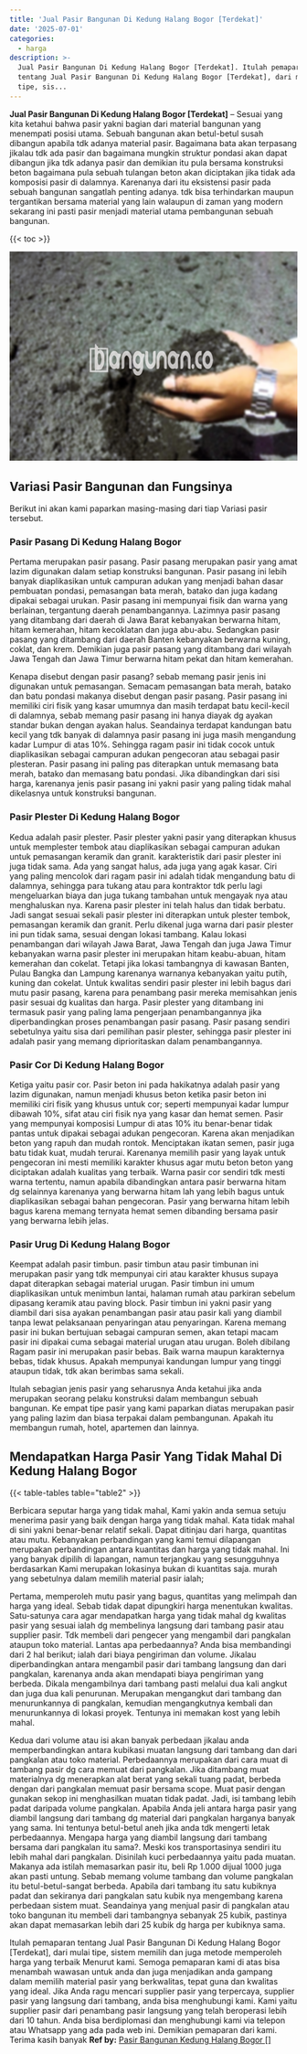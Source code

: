 ```yaml
---
title: 'Jual Pasir Bangunan Di Kedung Halang Bogor [Terdekat]'
date: '2025-07-01'
categories:
  - harga
description: >-
  Jual Pasir Bangunan Di Kedung Halang Bogor [Terdekat]. Itulah pemaparan
  tentang Jual Pasir Bangunan Di Kedung Halang Bogor [Terdekat], dari mulai
  tipe, sis...
---
```


**Jual Pasir Bangunan Di Kedung Halang Bogor \[Terdekat\]** – Sesuai yang kita ketahui bahwa pasir yakni bagian dari material bangunan yang menempati posisi utama. Sebuah bangunan akan betul-betul susah dibangun apabila tdk adanya material pasir. Bagaimana bata akan terpasang jikalau tdk ada pasir dan bagaimana mungkin struktur pondasi akan dapat dibangun jika tdk adanya pasir dan demikian itu pula bersama konstruksi beton bagaimana pula sebuah tulangan beton akan diciptakan jika tidak ada komposisi pasir di dalamnya. Karenanya dari itu eksistensi pasir pada sebuah bangunan sangatlah penting adanya. tdk bisa terhindarkan maupun tergantikan bersama material yang lain walaupun di zaman yang modern sekarang ini pasti pasir menjadi material utama pembangunan sebuah bangunan.

{{< toc >}}

![Jual Pasir Bangunan Di Kedung Halang Bogor [Terdekat]](/images/jual-pasir-bangunan-54.png)

## Variasi Pasir Bangunan dan Fungsinya

Berikut ini akan kami paparkan masing-masing dari tiap Variasi pasir tersebut.

### Pasir Pasang Di Kedung Halang Bogor

Pertama merupakan pasir pasang. Pasir pasang merupakan pasir yang amat lazim digunakan dalam setiap konstruksi bangunan. Pasir pasang ini lebih banyak diaplikasikan untuk campuran adukan yang menjadi bahan dasar pembuatan pondasi, pemasangan bata merah, batako dan juga kadang dipakai sebagai urukan. Pasir pasang ini mempunyai fisik dan warna yang berlainan, tergantung daerah penambangannya. Lazimnya pasir pasang yang ditambang dari daerah di Jawa Barat kebanyakan berwarna hitam, hitam kemerahan, hitam kecoklatan dan juga abu-abu. Sedangkan pasir pasang yang ditambang dari daerah Banten kebanyakan berwarna kuning, coklat, dan krem. Demikian juga pasir pasang yang ditambang dari wilayah Jawa Tengah dan Jawa Timur berwarna hitam pekat dan hitam kemerahan.

Kenapa disebut dengan pasir pasang? sebab memang pasir jenis ini digunakan untuk pemasangan. Semacam pemasangan bata merah, batako dan batu pondasi makanya disebut dengan pasir pasang. Pasir pasang ini memiliki ciri fisik yang kasar umumnya dan masih terdapat batu kecil-kecil di dalamnya, sebab memang pasir pasang ini hanya diayak dg ayakan standar bukan dengan ayakan halus. Seandainya terdapat kandungan batu kecil yang tdk banyak di dalamnya pasir pasang ini juga masih mengandung kadar Lumpur di atas 10%. Sehingga ragam pasir ini tidak cocok untuk diaplikasikan sebagai campuran adukan pengecoran atau sebagai pasir plesteran. Pasir pasang ini paling pas diterapkan untuk memasang bata merah, batako dan memasang batu pondasi. Jika dibandingkan dari sisi harga, karenanya jenis pasir pasang ini yakni pasir yang paling tidak mahal dikelasnya untuk konstruksi bangunan.

### Pasir Plester Di Kedung Halang Bogor

Kedua adalah pasir plester. Pasir plester yakni pasir yang diterapkan khusus untuk memplester tembok atau diaplikasikan sebagai campuran adukan untuk pemasangan keramik dan granit. karakteristik dari pasir plester ini juga tidak sama. Ada yang sangat halus, ada juga yang agak kasar. Ciri yang paling mencolok dari ragam pasir ini adalah tidak mengandung batu di dalamnya, sehingga para tukang atau para kontraktor tdk perlu lagi mengeluarkan biaya dan juga tukang tambahan untuk mengayak nya atau menghaluskan nya. Karena pasir plester ini telah halus dan tidak berbatu. Jadi sangat sesuai sekali pasir plester ini diterapkan untuk plester tembok, pemasangan keramik dan granit. Perlu dikenal juga warna dari pasir plester ini pun tidak sama, sesuai dengan lokasi tambang. Kalau lokasi penambangan dari wilayah Jawa Barat, Jawa Tengah dan juga Jawa Timur kebanyakan warna pasir plester ini merupakan hitam keabu-abuan, hitam kemerahan dan cokelat. Tetapi jika lokasi tambangnya di kawasan Banten, Pulau Bangka dan Lampung karenanya warnanya kebanyakan yaitu putih, kuning dan cokelat. Untuk kwalitas sendiri pasir plester ini lebih bagus dari mutu pasir pasang, karena para penambang pasir mereka memisahkan jenis pasir sesuai dg kualitas dan harga. Pasir plester yang ditambang ini termasuk pasir yang paling lama pengerjaan penambangannya jika diperbandingkan proses penambangan pasir pasang. Pasir pasang sendiri sebetulnya yaitu sisa dari pemilihan pasir plester, sehingga pasir plester ini adalah pasir yang memang diprioritaskan dalam penambangannya.

### Pasir Cor Di Kedung Halang Bogor

Ketiga yaitu pasir cor. Pasir beton ini pada hakikatnya adalah pasir yang lazim digunakan, namun menjadi khusus beton ketika pasir beton ini memiliki ciri fisik yang khusus untuk cor; seperti mempunyai kadar lumpur dibawah 10%, sifat atau ciri fisik nya yang kasar dan hemat semen. Pasir yang mempunyai komposisi Lumpur di atas 10% itu benar-benar tidak pantas untuk dipakai sebagai adukan pengecoran. Karena akan menjadikan beton yang rapuh dan mudah rontok. Menciptakan ikatan semen, pasir juga batu tidak kuat, mudah terurai. Karenanya memilih pasir yang layak untuk pengecoran ini mesti memiliki karakter khusus agar mutu beton beton yang diciptakan adalah kualitas yang terbaik. Warna pasir cor sendiri tdk mesti warna tertentu, namun apabila dibandingkan antara pasir berwarna hitam dg selainnya karenanya yang berwarna hitam lah yang lebih bagus untuk diaplikasikan sebagai bahan pengecoran. Pasir yang berwarna hitam lebih bagus karena memang ternyata hemat semen dibanding bersama pasir yang berwarna lebih jelas.

### Pasir Urug Di Kedung Halang Bogor

Keempat adalah pasir timbun. pasir timbun atau pasir timbunan ini merupakan pasir yang tdk mempunyai ciri atau karakter khusus supaya dapat diterapkan sebagai material urugan. Pasir timbun ini umum diaplikasikan untuk menimbun lantai, halaman rumah atau parkiran sebelum dipasang keramik atau paving block. Pasir timbun ini yakni pasir yang diambil dari sisa ayakan penambangan pasir atau pasir kali yang diambil tanpa lewat pelaksanaan penyaringan atau penyaringan. Karena memang pasir ini bukan bertujuan sebagai campuran semen, akan tetapi macam pasir ini dipakai cuma sebagai material urugan atau urugan. Boleh dibilang Ragam pasir ini merupakan pasir bebas. Baik warna maupun karakternya bebas, tidak khusus. Apakah mempunyai kandungan lumpur yang tinggi ataupun tidak, tdk akan berimbas sama sekali.

Itulah sebagian jenis pasir yang seharusnya Anda ketahui jika anda merupakan seorang pelaku konstruksi dalam membangun sebuah bangunan. Ke empat tipe pasir yang kami paparkan diatas merupakan pasir yang paling lazim dan biasa terpakai dalam pembangunan. Apakah itu membangun rumah, hotel, apartemen dan lainnya.

## Mendapatkan Harga Pasir Yang Tidak Mahal Di Kedung Halang Bogor

{{< table-tables table="table2" >}}

Berbicara seputar harga yang tidak mahal, Kami yakin anda semua setuju menerima pasir yang baik dengan harga yang tidak mahal. Kata tidak mahal di sini yakni benar-benar relatif sekali. Dapat ditinjau dari harga, quantitas atau mutu. Kebanyakan perbandingan yang kami temui dilapangan merupakan perbandingan antara kuantitas dan harga yang tidak mahal. Ini yang banyak dipilih di lapangan, namun terjangkau yang sesungguhnya berdasarkan Kami merupakan lokasinya bukan di kuantitas saja. murah yang sebetulnya dalam memilih material pasir ialah;

Pertama, memperoleh mutu pasir yang bagus, quantitas yang melimpah dan harga yang ideal. Sebab tidak dapat dipungkiri harga menentukan kwalitas. Satu-satunya cara agar mendapatkan harga yang tidak mahal dg kwalitas pasir yang sesuai ialah dg membelinya langsung dari tambang pasir atau supplier pasir. Tdk membeli dari pengecer yang mengambil dari pangkalan ataupun toko material. Lantas apa perbedaannya? Anda bisa membandingi dari 2 hal berikut; ialah dari biaya pengiriman dan volume. Jikalau diperbandingkan antara mengambil pasir dari tambang langsung dan dari pangkalan, karenanya anda akan mendapati biaya pengiriman yang berbeda. Dikala mengambilnya dari tambang pasti melalui dua kali angkut dan juga dua kali penurunan. Merupakan mengangkut dari tambang dan menurunkannya di pangkalan, kemudian mengangkutnya kembali dan menurunkannya di lokasi proyek. Tentunya ini memakan kost yang lebih mahal.

Kedua dari volume atau isi akan banyak perbedaan jikalau anda memperbandingkan antara kubikasi muatan langsung dari tambang dan dari pangkalan atau toko material. Perbedaannya merupakan dari cara muat di tambang pasir dg cara memuat dari pangkalan. Jika ditambang muat materialnya dg menerapkan alat berat yang sekali tuang padat, berbeda dengan dari pangkalan memuat pasir bersama scope. Muat pasir dengan gunakan sekop ini menghasilkan muatan tidak padat. Jadi, isi tambang lebih padat daripada volume pangkalan. Apabila Anda jeli antara harga pasir yang diambil langsung dari tambang dg material dari pangkalan harganya banyak yang sama. Ini tentunya betul-betul aneh jika anda tdk mengerti letak perbedaannya. Mengapa harga yang diambil langsung dari tambang bersama dari pangkalan itu sama?. Meski kos transportasinya sendiri itu lebih mahal dari pangkalan. Disinilah kuci perbedaannya yaitu pada muatan. Makanya ada istilah memasarkan pasir itu, beli Rp 1.000 dijual 1000 juga akan pasti untung. Sebab memang volume tambang dan volume pangkalan itu betul-betul-sangat berbeda. Apabila dari tambang itu satu kubiknya padat dan sekiranya dari pangkalan satu kubik nya mengembang karena perbedaan sistem muat. Seandainya yang menjual pasir di pangkalan atau toko bangunan itu membeli dari tambangnya sebanyak 25 kubik, pastinya akan dapat memasarkan lebih dari 25 kubik dg harga per kubiknya sama.

Itulah pemaparan tentang Jual Pasir Bangunan Di Kedung Halang Bogor \[Terdekat\], dari mulai tipe, sistem memilih dan juga metode memperoleh harga yang terbaik Menurut kami. Semoga pemaparan kami di atas bisa menambah wawasan untuk anda dan juga menjadikan anda gampang dalam memilih material pasir yang berkwalitas, tepat guna dan kwalitas yang ideal. Jika Anda ragu mencari supplier pasir yang terpercaya, supplier pasir yang langsung dari tambang, anda bisa menghubungi kami. Kami yaitu supplier pasir dari penambang pasir langsung yang telah beroperasi lebih dari 10 tahun. Anda bisa berdiplomasi dan menghubungi kami via telepon atau Whatsapp yang ada pada web ini. Demikian pemaparan dari kami. Terima kasih banyak
**Ref by:** [Pasir Bangunan Kedung Halang Bogor []](https://id.wikipedia.org/wiki/Pasir)
